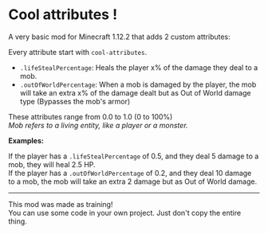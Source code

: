# Cool attributes !

A very basic mod for Minecraft 1.12.2 that adds 2 custom attributes:

Every attribute start with `cool-attributes`.
- `.lifeStealPercentage`: Heals the player x% of the damage they deal to a mob.
- `.outOfWorldPercentage`: When a mob is damaged by the player, the mob will take an extra x% of the damage dealt but as Out of World damage type (Bypasses the mob's armor)

These attributes range from 0.0 to 1.0 (0 to 100%) <br>
*Mob refers to a living entity, like a player or a monster.* 

**Examples:**

If the player has a `.lifeStealPercentage` of 0.5, and they deal 5 damage to a mob, they will heal 2.5 HP.<br>
If the player has a `.outOfWorldPercentage` of 0.2, and they deal 10 damage to a mob, the mob will take an extra 2 damage but as Out of World damage.

---
This mod was made as training!<br>
You can use some code in your own project. Just don't copy the entire thing.